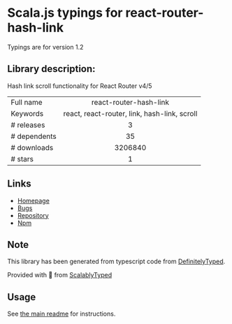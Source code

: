 
# Scala.js typings for react-router-hash-link

Typings are for version 1.2

## Library description:
Hash link scroll functionality for React Router v4/5

|                    |                 |
| ------------------ | :-------------: |
| Full name          | react-router-hash-link |
| Keywords           | react, react-router, link, hash-link, scroll |
| # releases         | 3 |
| # dependents       | 35 |
| # downloads        | 3206840 |
| # stars            | 1 |

## Links
- [Homepage](https://github.com/rafgraph/react-router-hash-link#readme)
- [Bugs](https://github.com/rafgraph/react-router-hash-link/issues)
- [Repository](https://github.com/rafgraph/react-router-hash-link)
- [Npm](https://www.npmjs.com/package/react-router-hash-link)
    


## Note
This library has been generated from typescript code from [DefinitelyTyped](https://definitelytyped.org).

Provided with :purple_heart: from [ScalablyTyped](https://github.com/oyvindberg/ScalablyTyped)

## Usage
See [the main readme](../../readme.md) for instructions.


